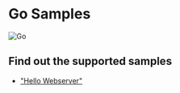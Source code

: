 # Go Samples

![Go](https://encrypted-tbn0.gstatic.com/images?q=tbn:ANd9GcTN4W4k4zseh-AKurUNiz98TiScprGtQNykdQ&usqp=CAU)

## Find out the supported samples 

* ["Hello Webserver"](./hello.webserver/README.md) 